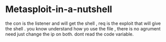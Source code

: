 # Metasploit-in-a-nutshell
the con is the listener  and will get the shell , req is the exploit that will give the shell . you know understand how yo use the file , there is no agrument need just change the ip on both.
dont read the code variable. 
